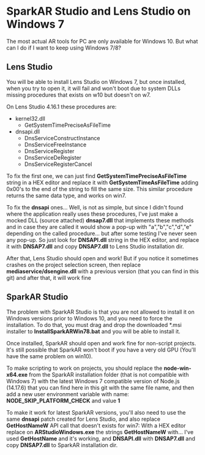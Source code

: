 # SparkAR Studio and Lens Studio on Windows 7

The most actual AR tools for PC are only available for Windows 10. But what can I do if I want to keep using Windows 7/8?

## Lens Studio

You will be able to install Lens Studio on Windows 7, but once installed, when you try to open it, it will fail and won't boot due to system DLLs missing procedures that exists on w10 but doesn't on w7.

On Lens Studio 4.16.1 these procedures are:

* kernel32.dll
  * GetSystemTimePreciseAsFileTime
* dnsapi.dll
  * DnsServiceConstructInstance
  * DnsServiceFreeInstance
  * DnsServiceRegister
  * DnsServiceDeRegister
  * DnsServiceRegisterCancel

To fix the first one, we can just find **GetSystemTimePreciseAsFileTime** string in a HEX editor and replace it with **GetSystemTimeAsFileTime** adding 0x00's to the end of the string to fill the same size. This similar procedure returns the same data type, and works on win7.

To fix the **dnsapi** ones... Well, is not as simple, but since I didn't found where the application really uses these procedures, I've just make a mocked DLL (source attached) **dnsap7.dll** that implements these methods and in case they are called it would show a pop-up with "a","b","c","d","e" depending on the called procedure... but after some testing I've never seen any pop-up.
So just look for **DNSAPI.dll** string in the HEX editor, and replace it with **DNSAP7.dll** and copy **DNSAP7.dll** to Lens Studio installation dir.

After that, Lens Studio should open and work!
But if you notice it sometimes crashes on the project selection screen, then replace **mediaservice/dsengine.dll** with a previous version (that you can find in this git) and after that, it will work fine

## SparkAR Studio

The problem with SparkAR Studio is that you are not allowed to install it on Windows versions prior to Windows 10, and you need to force the installation.
To do that, you must drag and drop the downloaded \*.msi installer to **InstallSparkARWin78.bat** and you will be able to install it.

Once installed, SparkAR should open and work fine for non-script projects. It's still possible that SparkAR won't boot if you have a very old GPU (You'll have the same problem on win10).

To make scripting to work on projects, you should replace the **node-win-x64.exe** from the SparkAR installation folder (that is not compatible with Windows 7) with the latest Windows 7 compatible version of Node.js (14.17.6) that you can find here in this git with the same file name, and then add a new user environment variable with name: **NODE_SKIP_PLATFORM_CHECK** and value **1**

To make it work for latest SparkAR versions, you'll also need to use the same **dnsapi** patch created for Lens Studio, and also replace **GetHostNameW** API call that doesn't exists for win7:
With a HEX editor replace on **ARStudioWindows.exe** the strings **GetHostNameW** with... I've used **GetHostName** and it's working, and **DNSAPI.dll** with **DNSAP7.dll** and copy **DNSAP7.dll** to SparkAR installation dir.